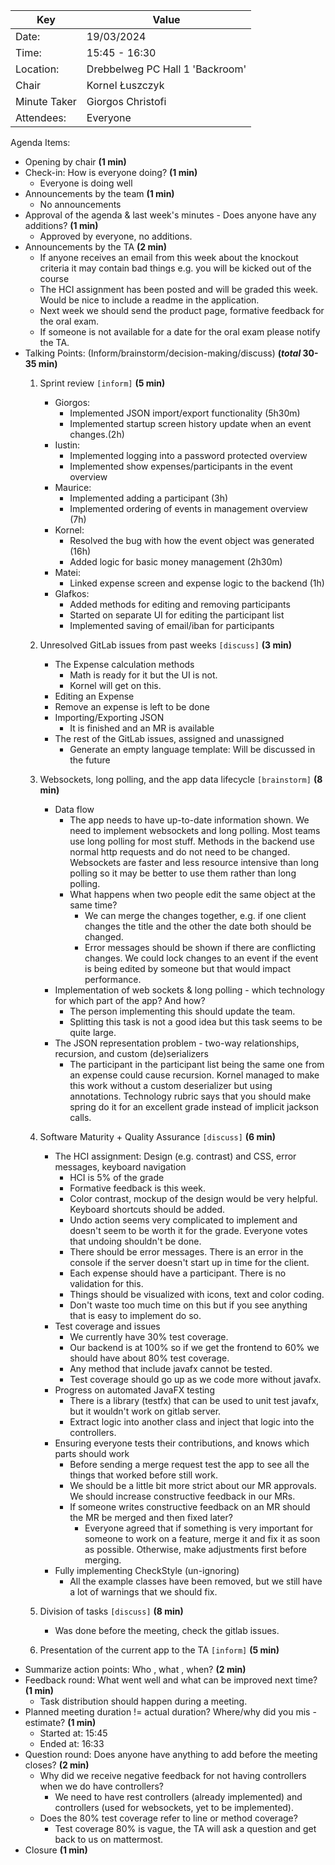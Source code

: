 | Key | Value                           |
| --- |---------------------------------|
| Date: | 19/03/2024                      |
| Time: | 15:45 - 16:30                   |
| Location: | Drebbelweg PC Hall 1 'Backroom' |
| Chair | Kornel Łuszczyk                 |
| Minute Taker | Giorgos Christofi               |
| Attendees: | Everyone                        |
Agenda Items:
- Opening by chair **(1 min)**
- Check-in: How is everyone doing? **(1 min)**
  - Everyone is doing well
- Announcements by the team **(1 min)**
    - No announcements
- Approval of the agenda & last week's minutes - Does anyone have any additions? **(1 min)**
    - Approved by everyone, no additions.
- Announcements by the TA **(2 min)**
  - If anyone receives an email from this week about the knockout criteria it may contain bad things e.g. you will be kicked out of the course
  - The HCI assignment has been posted and will be graded this week. Would be nice to include a readme in the application.
  - Next week we should send the product page, formative feedback for the oral exam.
  - If someone is not available for a date for the oral exam please notify the TA.
- Talking Points: (Inform/brainstorm/decision-making/discuss) **(*total* 30-35 min)**
    1. Sprint review `[inform]` **(5 min)**
        - Giorgos: 
          - Implemented JSON import/export functionality (5h30m)
          - Implemented startup screen history update when an event changes.(2h)
        - Iustin:
          - Implemented logging into a password protected overview
          - Implemented show expenses/participants in the event overview 
        - Maurice:
          - Implemented adding a participant (3h)
          - Implemented ordering of events in management overview (7h)
        - Kornel:
          - Resolved the bug with how the event object was generated (16h)
          - Added logic for basic money management (2h30m)
        - Matei:
          - Linked expense screen and expense logic to the backend (1h)
        - Glafkos:
          - Added methods for editing and removing participants
          - Started on separate UI for editing the participant list
          - Implemented saving of email/iban for participants
        
    2. Unresolved GitLab issues from past weeks `[discuss]` **(3 min)**
        - The Expense calculation methods
          - Math is ready for it but the UI is not.
          - Kornel will get on this.
         - Editing an Expense
          - Remove an expense is left to be done
        - Importing/Exporting JSON
          - It is finished and an MR is available
        - The rest of the GitLab issues, assigned and unassigned
          - Generate an empty language template: Will be discussed in the future
    3. Websockets, long polling, and the app data lifecycle `[brainstorm]` **(8 min)**
        - Data flow 
          - The app needs to have up-to-date information shown. We need to implement websockets and long polling. Most teams use long polling for most stuff. Methods in the backend use normal http requests and do not need to be changed. Websockets are faster and less resource intensive than long polling so it may be better to use them rather than long polling.
          - What happens when two people edit the same object at the same time?
            - We can merge the changes together, e.g. if one client changes the title and the other the date both should be changed. 
            - Error messages should be shown if there are conflicting changes. We could lock changes to an event if the event is being edited by someone but that would impact performance.
        - Implementation of web sockets & long polling - which technology for which part of the app? And how?
          - The person implementing this should update the team.
          - Splitting this task is not a good idea but this task seems to be quite large.
        - The JSON representation problem - two-way relationships, recursion, and custom (de)serializers
          - The participant in the participant list being the same one from an expense could cause recursion. Kornel managed to make this work without a custom deserializer but using annotations. Technology rubric says that you should make spring do it for an excellent grade instead of implicit jackson calls.
    4. Software Maturity + Quality Assurance `[discuss]` **(6 min)**
        - The HCI assignment: Design (e.g. contrast) and CSS, error messages, keyboard navigation
          - HCI is 5% of the grade
          - Formative feedback is this week.
          - Color contrast, mockup of the design would be very helpful. Keyboard shortcuts should be added.
          - Undo action seems very complicated to implement and doesn't seem to be worth it for the grade. Everyone votes that undoing shouldn't be done.
          - There should be error messages. There is an error in the console if the server doesn't start up in time for the client.
          - Each expense should have a participant. There is no validation for this.
          - Things should be visualized with icons, text and color coding.
          - Don't waste too much time on this but if you see anything that is easy to implement do so.
        - Test coverage and issues
          - We currently have 30% test coverage.
          - Our backend is at 100% so if we get the frontend to 60% we should have about 80% test coverage.
          - Any method that include javafx cannot be tested.
          - Test coverage should go up as we code more without javafx.
        - Progress on automated JavaFX testing
          - There is a library (testfx) that can be used to unit test javafx, but it wouldn't work on gitlab server. 
          - Extract logic into another class and inject that logic into the controllers.
        - Ensuring everyone tests their contributions, and knows which parts should work
          - Before sending a merge request test the app to see all the things that worked before still work.
          - We should be a little bit more strict about our MR approvals. We should increase constructive feedback in our MRs. 
          - If someone writes constructive feedback on an MR should the MR be merged and then fixed later? 
            - Everyone agreed that if something is very important for someone to work on a feature, merge it and fix it as soon as possible. Otherwise, make adjustments first before merging.
        - Fully implementing CheckStyle (un-ignoring)
          - All the example classes have been removed, but we still have a lot of warnings that we should fix.
    5. Division of tasks `[discuss]` **(8 min)**
        - Was done before the meeting, check the gitlab issues.
    6. Presentation of the current app to the TA `[inform]` **(5 min)**
- Summarize action points: Who , what , when? **(2 min)**
- Feedback round: What went well and what can be improved next time? **(1 min)**
  - Task distribution should happen during a meeting.
- Planned meeting duration != actual duration? Where/why did you mis -estimate? **(1 min)**
  - Started at: 15:45
  - Ended at: 16:33
- Question round: Does anyone have anything to add before the meeting closes? **(2 min)**
    - Why did we receive negative feedback for not having controllers when we do have controllers?
        - We need to have rest controllers (already implemented) and controllers (used for websockets, yet to be implemented).
    - Does the 80% test coverage refer to line or method coverage?
        - Test coverage 80% is vague, the TA will ask a question and get back to us on mattermost.
- Closure **(1 min)**
